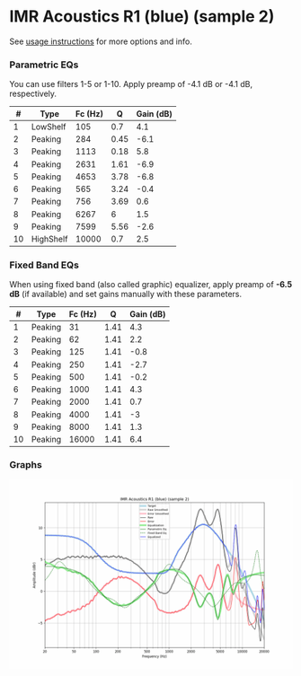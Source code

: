# IMR Acoustics R1 (blue) (sample 2)
See [usage instructions](https://github.com/jaakkopasanen/AutoEq#usage) for more options and info.

### Parametric EQs
You can use filters 1-5 or 1-10. Apply preamp of -4.1 dB or -4.1 dB, respectively.

|   # | Type      |   Fc (Hz) |    Q |   Gain (dB) |
|-----|-----------|-----------|------|-------------|
|   1 | LowShelf  |       105 | 0.7  |         4.1 |
|   2 | Peaking   |       284 | 0.45 |        -6.1 |
|   3 | Peaking   |      1113 | 0.18 |         5.8 |
|   4 | Peaking   |      2631 | 1.61 |        -6.9 |
|   5 | Peaking   |      4653 | 3.78 |        -6.8 |
|   6 | Peaking   |       565 | 3.24 |        -0.4 |
|   7 | Peaking   |       756 | 3.69 |         0.6 |
|   8 | Peaking   |      6267 | 6    |         1.5 |
|   9 | Peaking   |      7599 | 5.56 |        -2.6 |
|  10 | HighShelf |     10000 | 0.7  |         2.5 |

### Fixed Band EQs
When using fixed band (also called graphic) equalizer, apply preamp of **-6.5 dB** (if available) and set gains manually with these parameters.

|   # | Type    |   Fc (Hz) |    Q |   Gain (dB) |
|-----|---------|-----------|------|-------------|
|   1 | Peaking |        31 | 1.41 |         4.3 |
|   2 | Peaking |        62 | 1.41 |         2.2 |
|   3 | Peaking |       125 | 1.41 |        -0.8 |
|   4 | Peaking |       250 | 1.41 |        -2.7 |
|   5 | Peaking |       500 | 1.41 |        -0.2 |
|   6 | Peaking |      1000 | 1.41 |         4.3 |
|   7 | Peaking |      2000 | 1.41 |         0.7 |
|   8 | Peaking |      4000 | 1.41 |        -3   |
|   9 | Peaking |      8000 | 1.41 |         1.3 |
|  10 | Peaking |     16000 | 1.41 |         6.4 |

### Graphs
![](./IMR%20Acoustics%20R1%20(blue)%20(sample%202).png)
